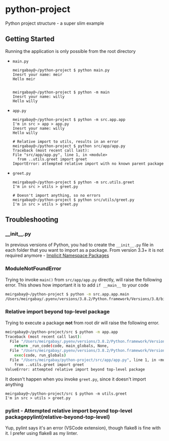 # python-project

Python project structure - a super slim example

## Getting Started

Running the application is only possible from the root directory

- `main.py`

  ```
  meirgabay@~/python-project $ python main.py
  Inesrt your name: meir
  Hello meir


  meirgabay@~/python-project $ python -m main
  Inesrt your name: willy
  Hello willy
  ```

- `app.py`

  ```
  meirgabay@~/python-project $ python -m src.app.app
  I'm in src > app > app.py
  Inesrt your name: willy
  Hello willy

  # Relative import to utils, results in an error
  meirgabay@~/python-project $ python src/app/app.py
  Traceback (most recent call last):
  File "src/app/app.py", line 1, in <module>
    from ..utils.greet import greet
  ImportError: attempted relative import with no known parent package
  ```

- `greet.py`

  ```
  meirgabay@~/python-project $ python -m src.utils.greet
  I'm in src > utils > greet.py

  # Doesn't import anything, so no errors
  meirgabay@~/python-project $ python src/utils/greet.py
  I'm in src > utils > greet.py
  ```

## Troubleshooting

### \_\_init\_\_.py

In previous versions of Python, you had to create the `__init__.py` file in each folder that you want to import as a package. From version 3.3+ it is not required anymore - [Implicit Namespace Packages](https://www.python.org/dev/peps/pep-0420/)

### ModuleNotFoundError

Trying to invoke `main()` from `src/app/app.py` directly, will raise the following error. This shows how important it is to add `if __main__` to your code

```bash
meirgabay@~/python-project $ python -m src.app.app.main
/Users/meirgabay/.pyenv/versions/3.8.2/Python.framework/Versions/3.8/bin/python: Error while finding module specification for 'src.app.app.main' (ModuleNotFoundError: __path__ attribute not found on 'src.app.app' while trying to find 'src.app.app.main')
```

### Relative import beyond top-level package

Trying to execute a package **not** from root dir will raise the following error.

```bash
meirgabay@~/python-project/src $ python -m app.app
Traceback (most recent call last):
  File "/Users/meirgabay/.pyenv/versions/3.8.2/Python.framework/Versions/3.8/lib/python3.8/runpy.py", line 193, in _run_module_as_main
    return _run_code(code, main_globals, None,
  File "/Users/meirgabay/.pyenv/versions/3.8.2/Python.framework/Versions/3.8/lib/python3.8/runpy.py", line 86, in _run_code
    exec(code, run_globals)
  File "/Users/meirgabay/python-project/src/app/app.py", line 1, in <module>
    from ..utils.greet import greet
ValueError: attempted relative import beyond top-level package
```

It doesn't happen when you invoke `greet.py`, since it doesn't import anything

```
meirgabay@~/python-project/src $ python -m utils.greet
I'm in src > utils > greet.py
```

### pylint - Attempted relative import beyond top-level packagepylint(relative-beyond-top-level)

Yup, pylint says it's an error (VSCode extension), though flake8 is fine with it. I prefer using flake8 as my linter.
